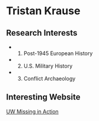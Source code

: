 # Tristan Krause

## Research Interests
* 1. Post-1945 European History
* 2. U.S. Military History
* 3. Conflict Archaeology 

## Interesting Website
[UW Missing in Action][UWMIARIP]






[UWMIARIP]: https://mia.biotech.wisc.edu/